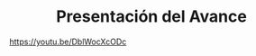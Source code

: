 ﻿<center><h1>Presentación del Avance</h1></center>
  
https://youtu.be/DblWocXcODc



<!--stackedit_data:
eyJoaXN0b3J5IjpbLTE2MDI3MDc4LC0zMjAxNDA2NjQsNzUxOD
QwMTY3XX0=
-->
